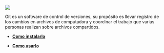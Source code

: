 ![](https://snipcart.com/media/10182/git-based-content-workflow-github.jpg)

Git es un software de control de versiones, su propósito es llevar registro de los cambios en archivos de computadora y coordinar el trabajo que varias personas realizan sobre archivos compartidos.

* **[Como instalarlo](./manuales/instalacion_git.md)**

* **[Como usarlo](./manuales/uso_git.md)**
